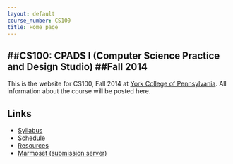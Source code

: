 ```yaml
---
layout: default
course_number: CS100
title: Home page
---
```


##CS100: CPADS I (Computer Science Practice and Design Studio)
##Fall 2014
------------------------

This is the website for CS100, Fall 2014 at [York College of Pennsylvania](http://www.ycp.edu).
All information about the course will be posted here.

## Links

<div class="linkcolumn">
<ul>
  <li><a href="syllabus.html">Syllabus</a></li>
  <li><a href="schedule.html">Schedule</a></li>
<!--  <li><a href="labs/index.html">Labs</a></li>-->
  <li><a href="resources/index.html">Resources</a></li>
<!--  <li><a href="submitting.html">Submitting labs and assignments</a></li>-->
  <li><a href="https://cs.ycp.edu/marmoset">Marmoset (submission server)</a></li>
</ul>
</div>


<div style="clear: both;"></div>

<!-- vim:set wrap: ­-->
<!-- vim:set linebreak: -->
<!-- vim:set nolist: -->
